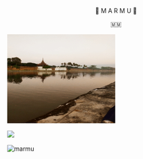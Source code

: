                
 
<p align="center"> 🍁 M A R M U 🍁</p>
<p align="center"> 🇲🇲 </p>

<img src="IMG_20211229_173634.jpg" alt="hackerpro_logo" height="205" width="250"> 

[![](https://img.shields.io/badge/MARMU-B4BY_DR4G0N-orange?style=for-the-badge&logoColor=red&labelColor=black)](https://github.com/B4BY-DG) 


![marmu](https://myoctocat.com/assets/images/base-octocat.svg)

<!---
MarMu-BabyDragon/MARMU is a ✨ special ✨ repository because its `README.md` (this file) appears on your GitHub profile.
You can click the Preview link to take a look at your changes.
--->
